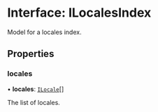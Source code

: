 # Interface: ILocalesIndex

Model for a locales index.

## Properties

### locales

• **locales**: [`ILocale`](ILocale.md)[]

The list of locales.
